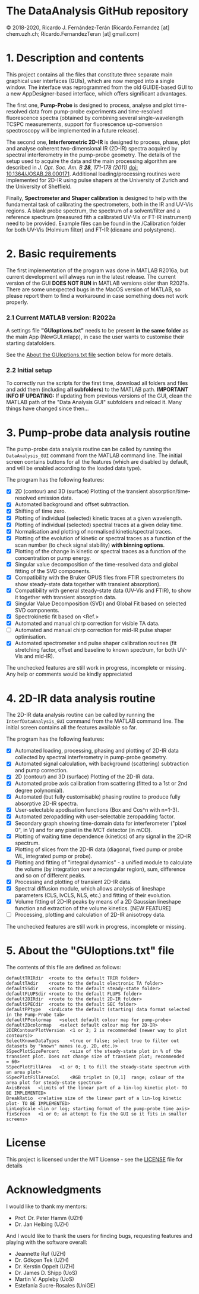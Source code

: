 # The DataAnalysis GitHub repository
© 2018-2020, Ricardo J. Fernández-Terán (Ricardo.Fernandez [at] chem.uzh.ch; Ricardo.FernandezTeran [at] gmail.com)

# 1. Description and contents
This project contains all the files that constitute three separate main graphical user interfaces (GUIs), which are now merged into a single window.
The interface was reprogrammed from the old GUIDE-based GUI to a new AppDesigner-based interface, which offers significant advantages.

The first one, **Pump-Probe** is designed to process, analyse and plot time-resolved data from pump-probe experiments
and time-resolved fluorescence spectra (obtained by combining several single-wavelength TCSPC measurements, support for fluorescence up-conversion spectroscopy will be implemented in a future release).

The second one, **Interferometric 2D-IR** is designed to process, phase, plot and analyse coherent two-dimensional IR (2D-IR) spectra acquired by spectral interferometry in the pump-probe geometry. The details of the setup used to acquire the data and the main processing algorithm are described in *J. Opt. Soc. Am. B **28**, 171-178 (2011)* [doi: 10.1364/JOSAB.28.000171](https://doi.org/10.1364/JOSAB.28.000171). Additional loading/processing routines were implemented for 2D-IR using pulse shapers at the University of Zurich and the University of Sheffield. 

Finally, **Spectrometer and Shaper calibration** is designed to help with the fundamental task of calibrating the spectrometers, both in the IR and UV-Vis regions. A blank probe spectrum, the spectrum of a solvent/filter and a reference spectrum (measured fith a calibrated UV-Vis or FT-IR instrument) need to be provided. Example files can be found in the /Calibration folder for both UV-Vis (Holmium filter) and FT-IR (dioxane and polystyrene).

# 2. Basic requirements
The first implementation of the program was done in MATLAB R2016a, but current development will always run in the latest release.
The current version of the GUI **DOES NOT RUN** in MATLAB versions older than R2021a.
There are some unexpected bugs in the MacOS version of MATLAB, so please report them to find a workaround in case something does not work properly.
### 2.1 Current MATLAB version: R2022a

A settings file **"GUIoptions.txt"** needs to be present **in the same folder** as the main App (NewGUI.mlapp), in case the user wants to customise their starting datafolders.

See the [About the GUIoptions.txt file](README.md#5-about-the-guioptionstxt-file) section below for more details.

### 2.2 Initial setup
To correctly run the scripts for the first time, download all folders and files and add them (including **all subfolders**) to the MATLAB path.
**IMPORTANT INFO IF UPDATING:**
If updating from previous versions of the GUI, clean the MATLAB path of the "Data Analysis GUI" subfolders and reload it. Many things have changed since then...

# 3. Pump-probe data analysis routine
The pump-probe data analysis routine can be called by running the `DataAnalysis_GUI` command from the MATLAB command line.
The initial screen contains buttons for all the features (which are disabled by default, and will be enabled according to the loaded data type).

The program has the following features:
- [x] 2D (contour) and 3D (surface) Plotting of the transient absorption/time-resolved emission data.
- [x] Automated background and offset subtraction.
- [x] Shifting of time zero.
- [x] Plotting of individual (selected) kinetic traces at a given wavelength.
- [x] Plotting of individual (selected) spectral traces at a given delay time.
- [x] Normalisation and plotting of normalised kinetic/spectral traces.
- [x] Plotting of the evolution of kinetic or spectral traces as a function of the scan number (to check signal stability) **with binning options**.
- [x] Plotting of the change in kinetic or spectral traces as a function of the concentration or pump energy.
- [x] Singular value decomposition of the time-resolved data and global fitting of the SVD components.
- [x] Compatibility with the Bruker OPUS files from FTIR spectrometers (to show steady-state data together with transient absorption).
- [x] Compatibility with general steady-state data (UV-Vis and FTIR), to show it together with transient absorption data.
- [x] Singular Value Decomposition (SVD) and Global Fit based on selected SVD components.
- [x] Spectrokinetic fit based on <Ref.>
- [x] Automated and manual chirp correction for visible TA data.
- [ ] Automated and manual chirp correction for mid-IR pulse shaper optimisation.
- [x] Automated spectrometer and pulse shaper calibration routines (fit stretching factor, offset and baseline to known spectrum, for both UV-Vis and mid-IR).

The unchecked features are still work in progress, incomplete or missing. Any help or comments would be kindly appreciated

# 4. 2D-IR data analysis routine
The 2D-IR data analysis routine can be called by running the `InterfDataAnalysis_GUI` command from the MATLAB command line.
The initial screen contains all the features available so far.

The program has the following features:
- [x] Automated loading, processing, phasing and plotting of 2D-IR data collected by spectral interferometry in pump-probe geometry.
- [x] Automated signal calculation, with background (scattering) subtraction and pump correction.
- [x] 2D (contour) and 3D (surface) Plotting of the 2D-IR data.
- [x] Automated probe axis calibration from scattering (fitted to a 1st or 2nd degree polynomial).
- [x] Automated (but fully customisable) phasing routine to produce fully absorptive 2D-IR spectra.
- [x] User-selectable apodisation functions (Box and Cos^n with n=1-3).
- [x] Automated zeropadding with user-selectable zeropadding factor.
- [x] Secondary graph showing time-domain data for interferometer ("pixel 0", in V) and for any pixel in the MCT detector (in mOD).
- [x] Plotting of waiting time dependence (kinetics) of any signal in the 2D-IR spectrum.
- [x] Plotting of slices from the 2D-IR data (diagonal, fixed pump or probe WL, integrated pump or probe).
- [x] Plotting and fitting of "integral dynamics" - a unified module to calculate the volume (by integration over a rectangular region), sum, difference and so on of different peaks.
- [x] Processing and plotting of transient 2D-IR data.
- [x] Spectral diffusion module, which allows analysis of lineshape parameters (CLS, IvCLS, NLS, etc.) and fitting of their evolution.
- [x] Volume fitting of 2D-IR peaks by means of a 2D Gaussian lineshape function and extraction of the volume kinetics. [NEW FEATURE]
- [ ] Processing, plotting and calculation of 2D-IR anisotropy data.

The unchecked features are still work in progress, incomplete or missing.

# 5. About the "GUIoptions.txt" file
The contents of this file are defined as follows:
```
defaultTRIRdir	<route to the default TRIR folder>
defaultTAdir	<route to the default electronic TA folder>
defaultSSdir	<route to the default steady-state folder>
defaultFLUPSdir	<route to the default FLUPS folder>
default2DIRdir	<route to the default 2D-IR folder>
defaultSPECdir	<route to the default SEC folder>
defaultPPtype	<indicate the default (starting) data format selected in the Pump-Probe tab>
defaultPPcolormap	<select default colour map for pump-probe>
default2Dcolormap	<select default colour map for 2D-IR>
2DIRContourPlotVersion	<1 or 2; 2 is recommended (newer way to plot contours)>
SelectKnownDataTypes	<true or false; select true to filter out datasets by "known" names (e.g. 2D, etc.)>
SSpecPlotSizePercent	<size of the steady-state plot in % of the transient plot. Does not change size of transient plot; recommended
= 60>
SSpecPlotFillArea	<1 or 0; 1 to fill the steady-state spectrum with an area plot>
SSpecPlotFillAreaCol	<RGB triplet in [0,1]  range; colour of the area plot for steady-state spectrum>
AxisBreak	<limits of the linear part of a lin-log kinetic plot- TO BE IMPLEMENTED>
BreakRatio	<relative size of the linear part of a lin-log kinetic plot- TO BE IMPLEMENTED>
LinLogScale	<lin or log; starting format of the pump-probe time axis>
fixScreen	<1 or 0; an attempt to fix the GUI so it fits in smaller screens>
```

# License
This project is licensed under the MIT License - see the [LICENSE](LICENSE) file for details

# Acknowledgments
I would like to thank my mentors:
* Prof. Dr. Peter Hamm (UZH)
* Dr. Jan Helbing (UZH)

And I would like to thank the users for finding bugs, requesting features and playing with the software overall:
* Jeannette Ruf (UZH)
* Dr. Gökçen Tek (UZH)
* Dr. Kerstin Oppelt (UZH)
* Dr. James D. Shipp (UoS)
* Martin V. Appleby (UoS)
* Estefanía Sucre-Rosales (UniGE)

